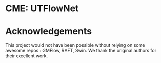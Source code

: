 CME: UTFlowNet
====
# Acknowledgements
This project would not have been possible without relying on some awesome repos : GMFlow, RAFT,  Swin. We thank the original authors for their excellent work.
